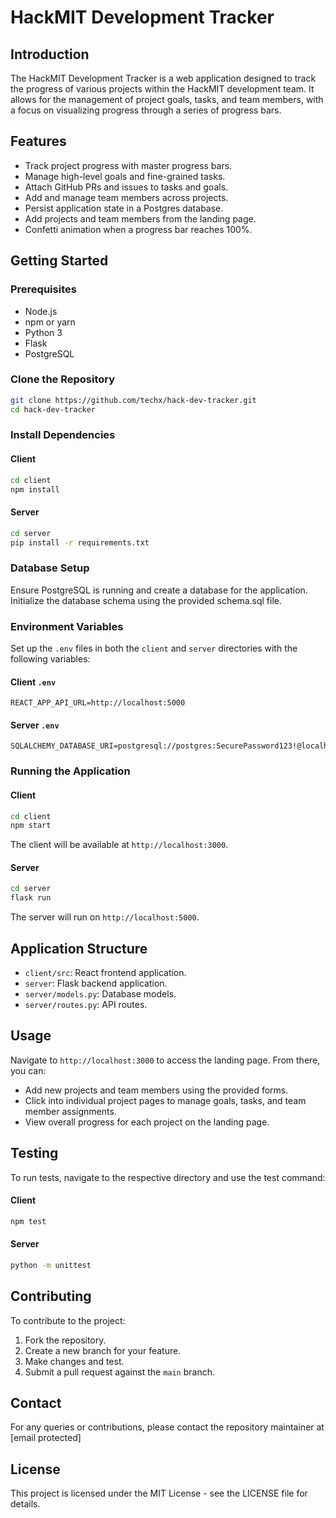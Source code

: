 # HackMIT Development Tracker

## Introduction
The HackMIT Development Tracker is a web application designed to track the progress of various projects within the HackMIT development team. It allows for the management of project goals, tasks, and team members, with a focus on visualizing progress through a series of progress bars.

## Features
- Track project progress with master progress bars.
- Manage high-level goals and fine-grained tasks.
- Attach GitHub PRs and issues to tasks and goals.
- Add and manage team members across projects.
- Persist application state in a Postgres database.
- Add projects and team members from the landing page.
- Confetti animation when a progress bar reaches 100%.

## Getting Started

### Prerequisites
- Node.js
- npm or yarn
- Python 3
- Flask
- PostgreSQL

### Clone the Repository
```bash
git clone https://github.com/techx/hack-dev-tracker.git
cd hack-dev-tracker
```

### Install Dependencies

#### Client
```bash
cd client
npm install
```

#### Server
```bash
cd server
pip install -r requirements.txt
```

### Database Setup
Ensure PostgreSQL is running and create a database for the application. Initialize the database schema using the provided schema.sql file.

### Environment Variables
Set up the `.env` files in both the `client` and `server` directories with the following variables:

#### Client `.env`
```
REACT_APP_API_URL=http://localhost:5000
```

#### Server `.env`
```
SQLALCHEMY_DATABASE_URI=postgresql://postgres:SecurePassword123!@localhost/hack_dev_tracker
```

### Running the Application

#### Client
```bash
cd client
npm start
```
The client will be available at `http://localhost:3000`.

#### Server
```bash
cd server
flask run
```
The server will run on `http://localhost:5000`.

## Application Structure
- `client/src`: React frontend application.
- `server`: Flask backend application.
- `server/models.py`: Database models.
- `server/routes.py`: API routes.

## Usage
Navigate to `http://localhost:3000` to access the landing page. From there, you can:
- Add new projects and team members using the provided forms.
- Click into individual project pages to manage goals, tasks, and team member assignments.
- View overall progress for each project on the landing page.

## Testing
To run tests, navigate to the respective directory and use the test command:

#### Client
```bash
npm test
```

#### Server
```bash
python -m unittest
```

## Contributing
To contribute to the project:
1. Fork the repository.
2. Create a new branch for your feature.
3. Make changes and test.
4. Submit a pull request against the `main` branch.

## Contact
For any queries or contributions, please contact the repository maintainer at [email protected]

## License
This project is licensed under the MIT License - see the LICENSE file for details.
